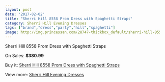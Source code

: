 ```yaml
---
layout: post
date: '2017-02-02'
title: "Sherri Hill 8558 Prom Dress with Spaghetti Straps"
category: Sherri Hill Evening Dresses
tags: ["brand","dress","party","hill","spaghetti"]
image: http://img.princessan.com/28747-thickbox_default/sherri-hill-8558-prom-dress-with-spaghetti-straps.jpg
---
```

Sherri Hill 8558 Prom Dress with Spaghetti Straps

On Sales: **$380.99**
<a href="https://www.princessan.com/en/13111-sherri-hill-8558-prom-dress-with-spaghetti-straps.html"><amp-img layout="responsive" width="600" height="600" src="//img.princessan.com/28747-thickbox_default/sherri-hill-8558-prom-dress-with-spaghetti-straps.jpg" alt="Sherri Hill 8558 Prom Dress with Spaghetti Straps 0" /></a>
<a href="https://www.princessan.com/en/13111-sherri-hill-8558-prom-dress-with-spaghetti-straps.html"><amp-img layout="responsive" width="600" height="600" src="//img.princessan.com/28748-thickbox_default/sherri-hill-8558-prom-dress-with-spaghetti-straps.jpg" alt="Sherri Hill 8558 Prom Dress with Spaghetti Straps 1" /></a>
<a href="https://www.princessan.com/en/13111-sherri-hill-8558-prom-dress-with-spaghetti-straps.html"><amp-img layout="responsive" width="600" height="600" src="//img.princessan.com/28749-thickbox_default/sherri-hill-8558-prom-dress-with-spaghetti-straps.jpg" alt="Sherri Hill 8558 Prom Dress with Spaghetti Straps 2" /></a>
<a href="https://www.princessan.com/en/13111-sherri-hill-8558-prom-dress-with-spaghetti-straps.html"><amp-img layout="responsive" width="600" height="600" src="//img.princessan.com/28750-thickbox_default/sherri-hill-8558-prom-dress-with-spaghetti-straps.jpg" alt="Sherri Hill 8558 Prom Dress with Spaghetti Straps 3" /></a>
<a href="https://www.princessan.com/en/13111-sherri-hill-8558-prom-dress-with-spaghetti-straps.html"><amp-img layout="responsive" width="600" height="600" src="//img.princessan.com/28751-thickbox_default/sherri-hill-8558-prom-dress-with-spaghetti-straps.jpg" alt="Sherri Hill 8558 Prom Dress with Spaghetti Straps 4" /></a>

Buy it: [Sherri Hill 8558 Prom Dress with Spaghetti Straps](https://www.princessan.com/en/13111-sherri-hill-8558-prom-dress-with-spaghetti-straps.html "Sherri Hill 8558 Prom Dress with Spaghetti Straps")

View more: [Sherri Hill Evening Dresses](https://www.princessan.com/en/95- "Sherri Hill Evening Dresses")